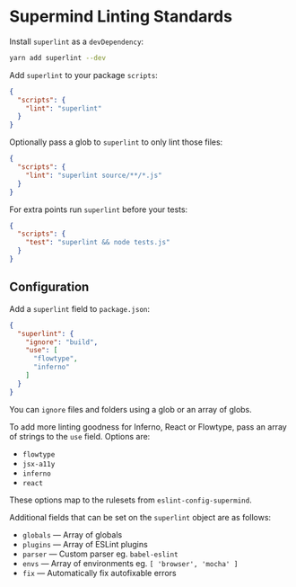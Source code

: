 # Supermind Linting Standards

Install `superlint` as a `devDependency`:

```sh
yarn add superlint --dev
```

Add `superlint` to your package `scripts`:

```json
{
  "scripts": {
    "lint": "superlint"
  }
}
```

Optionally pass a glob to `superlint` to only lint those files:

```json
{
  "scripts": {
    "lint": "superlint source/**/*.js"
  }
}
```

For extra points run `superlint` before your tests:

```json
{
  "scripts": {
    "test": "superlint && node tests.js"
  }
}
```

## Configuration

Add a `superlint` field to `package.json`:

```json
{
  "superlint": {
    "ignore": "build",
    "use": [
      "flowtype",
      "inferno"
    ]
  }
}
```

You can `ignore` files and folders using a glob or an array of globs.

To add more linting goodness for Inferno, React or Flowtype, pass an array of strings to the `use` field. Options are:

* `flowtype`
* `jsx-a11y`
* `inferno`
* `react`

These options map to the rulesets from `eslint-config-supermind`.

Additional fields that can be set on the `superlint` object are as follows:

* `globals` — Array of globals
* `plugins` — Array of ESLint plugins
* `parser` — Custom parser eg. `babel-eslint`
* `envs` — Array of environments eg. `[ 'browser', 'mocha' ]`
* `fix` — Automatically fix autofixable errors
